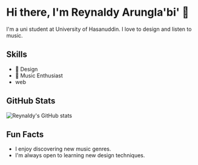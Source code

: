 
# Hi there, I'm Reynaldy Arungla'bi' 👋

I'm a uni student at University of Hasanuddin. I love to design and listen to music.

## Skills
- 🎨 Design
- 🎵 Music Enthusiast
- web

## GitHub Stats
![Reynaldy's GitHub stats](https://github-readme-stats.vercel.app/api?username=reynaldyAl&show_icons=true&theme=radical)

## Fun Facts
- I enjoy discovering new music genres.
- I'm always open to learning new design techniques.
